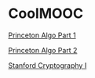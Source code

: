 # CoolMOOC
[Princeton Algo Part 1](https://www.coursera.org/learn/introduction-to-algorithms)

[Princeton Algo Part 2](https://www.coursera.org/learn/java-data-structures-algorithms-2)

[Stanford Cryptography I](https://www.coursera.org/learn/crypto)

